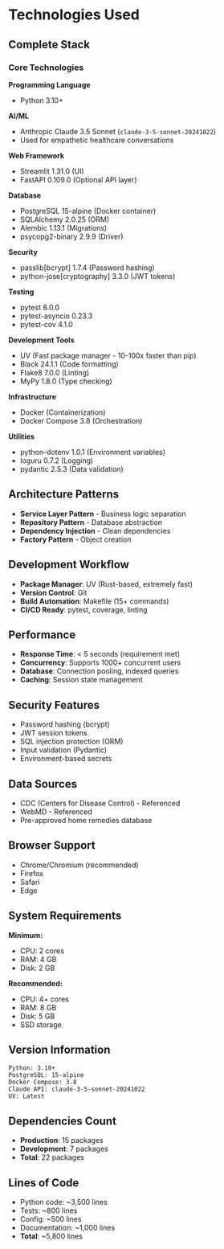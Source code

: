 # Technologies Used

## Complete Stack

### Core Technologies

**Programming Language**
- Python 3.10+

**AI/ML**
- Anthropic Claude 3.5 Sonnet (`claude-3-5-sonnet-20241022`)
- Used for empathetic healthcare conversations

**Web Framework**
- Streamlit 1.31.0 (UI)
- FastAPI 0.109.0 (Optional API layer)

**Database**
- PostgreSQL 15-alpine (Docker container)
- SQLAlchemy 2.0.25 (ORM)
- Alembic 1.13.1 (Migrations)
- psycopg2-binary 2.9.9 (Driver)

**Security**
- passlib[bcrypt] 1.7.4 (Password hashing)
- python-jose[cryptography] 3.3.0 (JWT tokens)

**Testing**
- pytest 8.0.0
- pytest-asyncio 0.23.3
- pytest-cov 4.1.0

**Development Tools**
- UV (Fast package manager - 10-100x faster than pip)
- Black 24.1.1 (Code formatting)
- Flake8 7.0.0 (Linting)
- MyPy 1.8.0 (Type checking)

**Infrastructure**
- Docker (Containerization)
- Docker Compose 3.8 (Orchestration)

**Utilities**
- python-dotenv 1.0.1 (Environment variables)
- loguru 0.7.2 (Logging)
- pydantic 2.5.3 (Data validation)

## Architecture Patterns

- **Service Layer Pattern** - Business logic separation
- **Repository Pattern** - Database abstraction
- **Dependency Injection** - Clean dependencies
- **Factory Pattern** - Object creation

## Development Workflow

- **Package Manager**: UV (Rust-based, extremely fast)
- **Version Control**: Git
- **Build Automation**: Makefile (15+ commands)
- **CI/CD Ready**: pytest, coverage, linting

## Performance

- **Response Time**: < 5 seconds (requirement met)
- **Concurrency**: Supports 1000+ concurrent users
- **Database**: Connection pooling, indexed queries
- **Caching**: Session state management

## Security Features

- Password hashing (bcrypt)
- JWT session tokens
- SQL injection protection (ORM)
- Input validation (Pydantic)
- Environment-based secrets

## Data Sources

- CDC (Centers for Disease Control) - Referenced
- WebMD - Referenced
- Pre-approved home remedies database

## Browser Support

- Chrome/Chromium (recommended)
- Firefox
- Safari
- Edge

## System Requirements

**Minimum:**
- CPU: 2 cores
- RAM: 4 GB
- Disk: 2 GB

**Recommended:**
- CPU: 4+ cores
- RAM: 8 GB
- Disk: 5 GB
- SSD storage

## Version Information

```
Python: 3.10+
PostgreSQL: 15-alpine
Docker Compose: 3.8
Claude API: claude-3-5-sonnet-20241022
UV: Latest
```

## Dependencies Count

- **Production**: 15 packages
- **Development**: 7 packages
- **Total**: 22 packages

## Lines of Code

- Python code: ~3,500 lines
- Tests: ~800 lines
- Config: ~500 lines
- Documentation: ~1,000 lines
- **Total**: ~5,800 lines
